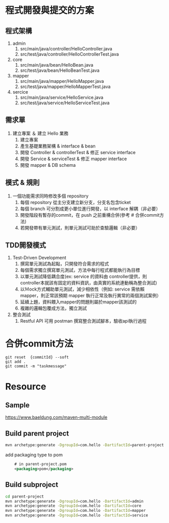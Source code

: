 
# 程式開發與提交的方案

## 程式架構
1. admin 
    1. src/main/java/controller/HelloController.java
    1. src/test/java/controller/HelloControllerTest.java
2. core
    1. src/main/java/bean/HelloBean.java
    1. src/test/java/bean/HelloBeanTest.java
3. mapper
    1. src/main/java/mapper/HelloMapper.java
    1. src/test/java/mapper/HelloMapperTest.java
4. sercice
    1. src/main/java/service/HelloService.java
    1. src/test/java/service/HelloServiceTest.java


## 需求單
1. 建立專案 ＆ 建立 Hello 業務
    1. 建立專案
    1. 產生基礎業務架構 & interface & bean
    1. 開發 Controller & controllerTest & 修正 service interface
    1. 開發 Service & serviceTest & 修正 mapper interface
    1. 開發 mapper & DB schema

## 模式 & 規則
1. 一個功能需求同時修改多個 repository
    1. 每個 repository 從主分支建立新分支，分支名包含ticket
    1. 每個 branch 可分割成更小單位進行開發，以 interface 解耦（非必要）
    1. 開發階段有暫存的commit，在 push 之前重構合併(參考 # 合併commit方法)
    1. 若開發帶有單元測試，則單元測試可助於查驗邏輯（非必要）


## TDD開發模式
1. Test-Driven Development
    1. 撰寫單元測試為起點，只開發符合需求的程式
    1. 每個需求獨立撰寫單元測試，方法中每行程式都能執行為目標
    1. 以單元測試降低耦合度(ex: service 的資料由 controller提供，則controller本就該有固定的資料資訊，由真實的系統連動稱為整合測試)
    1. 以Ｍock方式輔助單元測試，減少相依性（例如: service 需依賴 mapper，則正常該預期 mapper 執行正常及執行異常的兩個測試案例）
    1. 延續上題，資料餵入mapper的問題則屬於mapper該測試的
    1. 複雜的邏輯包覆成方法，獨立測試
2. 整合測試
    1. Restful API 可用 postman 撰寫整合測試腳本，驗收api執行過程
    

# 合併commit方法
```
git reset  {commitId} --soft
git add .
git commit -m "taskmessage"
```


# Resource
## Sample
https://www.baeldung.com/maven-multi-module

## Build parent project
```sh
mvn archetype:generate -DgroupId=com.hello -DartifactId=parent-project
```

add packaging type to pom
```pom.xml
    # in parent-project.pom
    <packaging>pom</packaging>
```

## Build subproject
```sh
cd parent-project
mvn archetype:generate -DgroupId=com.hello -DartifactId=admin
mvn archetype:generate -DgroupId=com.hello -DartifactId=core
mvn archetype:generate -DgroupId=com.hello -DartifactId=mapper
mvn archetype:generate -DgroupId=com.hello -DartifactId=service
```